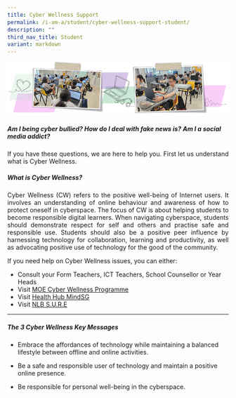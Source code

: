 ```yaml
---
title: Cyber Wellness Support
permalink: /i-am-a/student/cyber-wellness-support-student/
description: ""
third_nav_title: Student
variant: markdown
---
```

![](/images/cyberwellness.png)

##### **Am I being cyber bullied? How do I deal with fake news is? Am I a social media addict?**  

<p align="justify">If you have these questions, we are here to help you. First let us understand what is Cyber Wellness.</p>


##### **What is Cyber Wellness?** 

<p align="justify">Cyber Wellness (CW) refers to the positive well-being of Internet users. It involves an understanding of online behaviour and awareness of how to protect oneself in cyberspace. The focus of CW is about helping students to become responsible digital learners. When navigating cyberspace, students should demonstrate respect for self and others and practise safe and responsible use. Students should also be a positive peer influence by harnessing technology for collaboration, learning and productivity, as well as advocating positive use of technology for the good of the community.</p>

If you need help on Cyber Wellness issues, you can either:

*   Consult your Form Teachers, ICT Teachers, School Counsellor or Year Heads
*   Visit [MOE Cyber Wellness Programme](https://www.moe.gov.sg/education-in-sg/our-programmes/cyber-wellness)
*   Visit [Health Hub MindSG](https://www.healthhub.sg/programmes/mindsg/caring-for-ourselves/learning-about-cyber-wellness-youths)
*   Visit [NLB S.U.R.E](https://www.nlb.gov.sg/main/site/sure-elevated)

***

##### **The 3 Cyber Wellness Key Messages**

* Embrace the affordances of technology while maintaining a balanced lifestyle between offline and online activities.

* Be a safe and responsible user of technology and maintain a positive online presence.

* Be responsible for personal well-being in the cyberspace.